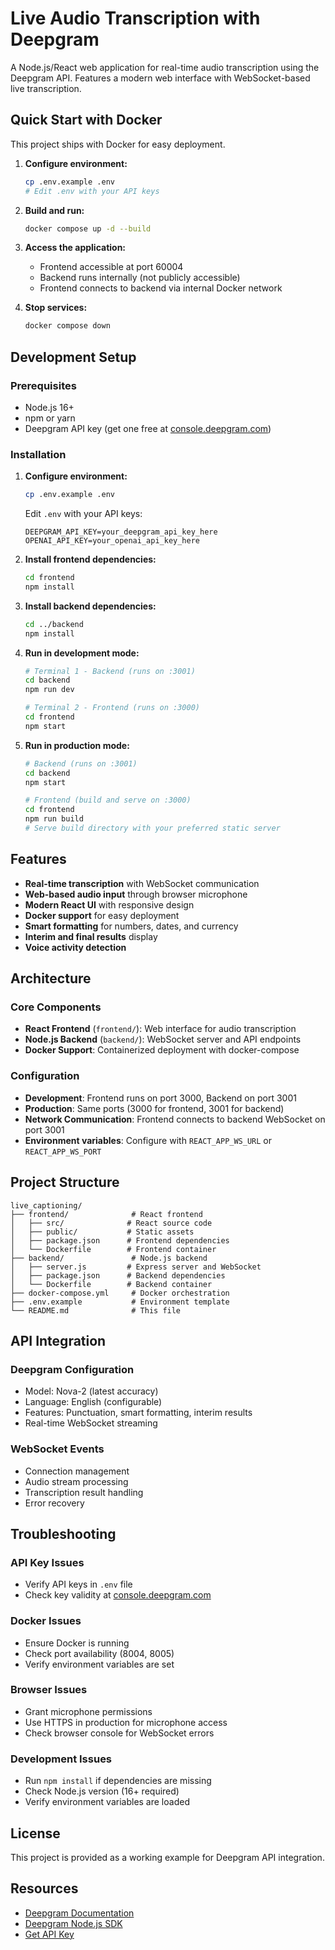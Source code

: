 # Live Audio Transcription with Deepgram

A Node.js/React web application for real-time audio transcription using the Deepgram API. Features a modern web interface with WebSocket-based live transcription.

## Quick Start with Docker

This project ships with Docker for easy deployment.

1. **Configure environment:**
   ```bash
   cp .env.example .env
   # Edit .env with your API keys
   ```

2. **Build and run:**
   ```bash
   docker compose up -d --build
   ```

3. **Access the application:**
   - Frontend accessible at port 60004
   - Backend runs internally (not publicly accessible)
   - Frontend connects to backend via internal Docker network

4. **Stop services:**
   ```bash
   docker compose down
   ```

## Development Setup

### Prerequisites
- Node.js 16+
- npm or yarn
- Deepgram API key (get one free at [console.deepgram.com](https://console.deepgram.com/))

### Installation

1. **Configure environment:**
   ```bash
   cp .env.example .env
   ```

   Edit `.env` with your API keys:
   ```env
   DEEPGRAM_API_KEY=your_deepgram_api_key_here
   OPENAI_API_KEY=your_openai_api_key_here
   ```

2. **Install frontend dependencies:**
   ```bash
   cd frontend
   npm install
   ```

3. **Install backend dependencies:**
   ```bash
   cd ../backend
   npm install
   ```

4. **Run in development mode:**
   ```bash
   # Terminal 1 - Backend (runs on :3001)
   cd backend
   npm run dev

   # Terminal 2 - Frontend (runs on :3000)
   cd frontend
   npm start
   ```

5. **Run in production mode:**
   ```bash
   # Backend (runs on :3001)
   cd backend
   npm start

   # Frontend (build and serve on :3000)
   cd frontend
   npm run build
   # Serve build directory with your preferred static server
   ```

## Features

- **Real-time transcription** with WebSocket communication
- **Web-based audio input** through browser microphone
- **Modern React UI** with responsive design
- **Docker support** for easy deployment
- **Smart formatting** for numbers, dates, and currency
- **Interim and final results** display
- **Voice activity detection**

## Architecture

### Core Components
- **React Frontend** (`frontend/`): Web interface for audio transcription
- **Node.js Backend** (`backend/`): WebSocket server and API endpoints
- **Docker Support**: Containerized deployment with docker-compose

### Configuration
- **Development**: Frontend runs on port 3000, Backend on port 3001
- **Production**: Same ports (3000 for frontend, 3001 for backend)
- **Network Communication**: Frontend connects to backend WebSocket on port 3001
- **Environment variables**: Configure with `REACT_APP_WS_URL` or `REACT_APP_WS_PORT`

## Project Structure

```
live_captioning/
├── frontend/              # React frontend
│   ├── src/              # React source code
│   ├── public/           # Static assets
│   ├── package.json      # Frontend dependencies
│   └── Dockerfile        # Frontend container
├── backend/               # Node.js backend
│   ├── server.js         # Express server and WebSocket
│   ├── package.json      # Backend dependencies
│   └── Dockerfile        # Backend container
├── docker-compose.yml     # Docker orchestration
├── .env.example           # Environment template
└── README.md              # This file
```

## API Integration

### Deepgram Configuration
- Model: Nova-2 (latest accuracy)
- Language: English (configurable)
- Features: Punctuation, smart formatting, interim results
- Real-time WebSocket streaming

### WebSocket Events
- Connection management
- Audio stream processing
- Transcription result handling
- Error recovery

## Troubleshooting

### API Key Issues
- Verify API keys in `.env` file
- Check key validity at [console.deepgram.com](https://console.deepgram.com/)

### Docker Issues
- Ensure Docker is running
- Check port availability (8004, 8005)
- Verify environment variables are set

### Browser Issues
- Grant microphone permissions
- Use HTTPS in production for microphone access
- Check browser console for WebSocket errors

### Development Issues
- Run `npm install` if dependencies are missing
- Check Node.js version (16+ required)
- Verify environment variables are loaded

## License

This project is provided as a working example for Deepgram API integration.

## Resources

- [Deepgram Documentation](https://developers.deepgram.com/docs)
- [Deepgram Node.js SDK](https://github.com/deepgram/deepgram-node-sdk)
- [Get API Key](https://console.deepgram.com/)